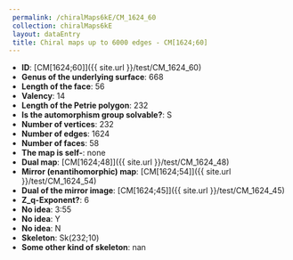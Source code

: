```yaml
--- 
 permalink: /chiralMaps6kE/CM_1624_60 
 collection: chiralMaps6kE
 layout: dataEntry
 title: Chiral maps up to 6000 edges - CM[1624;60]
---
```


- **ID**: [CM[1624;60]]({{ site.url }}/test/CM_1624_60)
- **Genus of the underlying surface**: 668
- **Length of the face**: 56
- **Valency**: 14
- **Length of the Petrie polygon**: 232
- **Is the automorphism group solvable?**: S
- **Number of vertices**: 232
- **Number of edges**: 1624
- **Number of faces**: 58
- **The map is self-**: none
- **Dual map**: [CM[1624;48]]({{ site.url }}/test/CM_1624_48)
- **Mirror (enantihomorphic) map**: [CM[1624;54]]({{ site.url }}/test/CM_1624_54)
- **Dual of the mirror image**: [CM[1624;45]]({{ site.url }}/test/CM_1624_45)
- **Z_q-Exponent?**: 6
- **No idea**:  3:55
- **No idea**: Y
- **No idea**: N
- **Skeleton**: Sk(232;10)
- **Some other kind of skeleton**: nan
